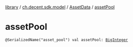 [library](../../index.md) / [ch.decent.sdk.model](../index.md) / [AssetData](index.md) / [assetPool](./asset-pool.md)

# assetPool

`@SerializedName("asset_pool") val assetPool: `[`BigInteger`](http://docs.oracle.com/javase/6/docs/api/java/math/BigInteger.html)